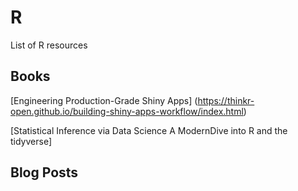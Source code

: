 # R

List of R resources

## Books

[Engineering Production-Grade Shiny Apps]
(https://thinkr-open.github.io/building-shiny-apps-workflow/index.html)

[Statistical Inference via Data Science
A ModernDive into R and the tidyverse]

## Blog Posts
